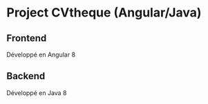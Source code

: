 # Project CVtheque (Angular/Java)

## Frontend

Développé en Angular 8

## Backend

Développé en Java 8